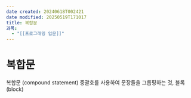 ```yaml
---
date created: 20240618T002421
date modified: 20250519T171017
title: 복합문
과목:
  - "[[프로그래밍 입문]]"
---
```


# 복합문

복합문 (compound statement)
중괄호를 사용하여 문장들을 그룹핑하는 것,
블록 (block)
